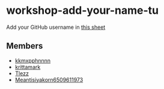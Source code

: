 # workshop-add-your-name-tu

Add your GitHub username in [this sheet](https://docs.google.com/spreadsheets/d/1iTezACN2ka--zkFGySf-LzqwAlJjcsjDpvpHEkKJ8dg/edit#gid=0)

## Members
- [kkmxpphnnnn](https://github.com/kkmxpphnnnn)
- [krittamark](https://github.com/krittamark)
- [Tlezz](https://github.com/Tlezz)
- [Meantisiyakorn6509611973]()
